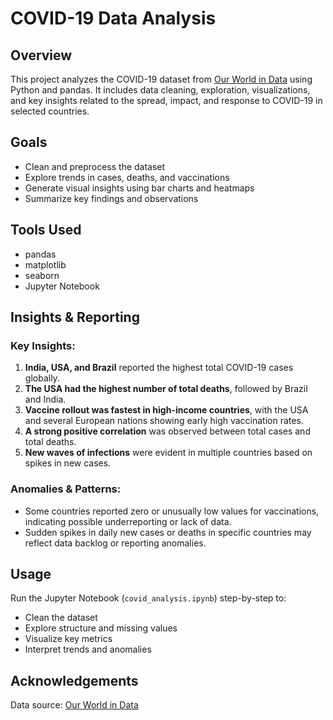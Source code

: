 
# COVID-19 Data Analysis

## Overview
This project analyzes the COVID-19 dataset from [Our World in Data](https://ourworldindata.org/coronavirus-source-data) using Python and pandas. It includes data cleaning, exploration, visualizations, and key insights related to the spread, impact, and response to COVID-19 in selected countries.

## Goals
- Clean and preprocess the dataset
- Explore trends in cases, deaths, and vaccinations
- Generate visual insights using bar charts and heatmaps
- Summarize key findings and observations

## Tools Used
- pandas
- matplotlib
- seaborn
- Jupyter Notebook

## Insights & Reporting

### Key Insights:
1. **India, USA, and Brazil** reported the highest total COVID-19 cases globally.
2. **The USA had the highest number of total deaths**, followed by Brazil and India.
3. **Vaccine rollout was fastest in high-income countries**, with the USA and several European nations showing early high vaccination rates.
4. **A strong positive correlation** was observed between total cases and total deaths.
5. **New waves of infections** were evident in multiple countries based on spikes in new cases.

### Anomalies & Patterns:
- Some countries reported zero or unusually low values for vaccinations, indicating possible underreporting or lack of data.
- Sudden spikes in daily new cases or deaths in specific countries may reflect data backlog or reporting anomalies.

## Usage
Run the Jupyter Notebook (`covid_analysis.ipynb`) step-by-step to:
- Clean the dataset
- Explore structure and missing values
- Visualize key metrics
- Interpret trends and anomalies

## Acknowledgements
Data source: [Our World in Data](https://ourworldindata.org/coronavirus)
